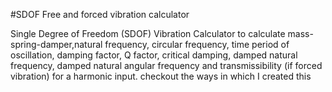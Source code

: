 #SDOF Free and forced vibration calculator

Single Degree of Freedom (SDOF) Vibration Calculator to calculate mass-spring-damper,natural frequency, circular frequency, time period of oscillation, damping factor, Q factor, critical damping, damped natural frequency, damped natural angular frequency and transmissibility (if forced vibration) for a harmonic input.
checkout the ways in which I created this
